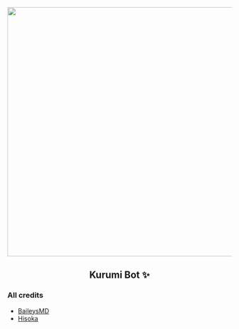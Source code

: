 <p align="center">
  <img src="https://c.tenor.com/Fk5_A6FYc5AAAAAC/date-a-live-kurumi-tokisaki.gif" width="570" height="560"/>
</p>
<h2 align="center">
  <b>Kurumi Bot ✨</b>
</h2>


### All credits

* [BaileysMD](https://github.com/adiwajshing/baileys/tree/multi-device)
* [Hisoka](https://github.com/DikaArdnt/Hisoka-Morou)
